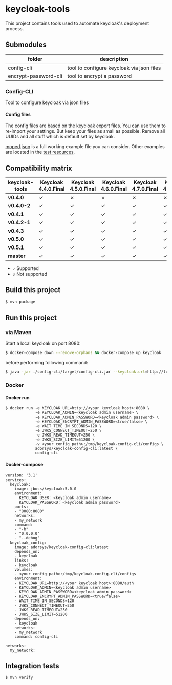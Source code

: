 # keycloak-tools

This project contains tools used to automate keycloak's deployment process.

## Submodules

| folder | description |
|--------|-------------|
| config-cli | tool to configure keycloak via json files |
| encrypt-password-cli | tool to encrypt a password     |

### Config-CLI

Tool to configure keycloak via json files

#### Config files

The config files are based on the keycloak export files. You can use them to re-import your settings.
But keep your files as small as possible. Remove all UUIDs and all stuff which is default set by keycloak.

[moped.json](./example-config/moped.json) is a full working example file you can consider.
 Other examples are located in the [test resources](./config-cli/src/test/resources/import-files).

## Compatibility matrix

| keycloak-tools     | **Keycloak 4.4.0.Final** | **Keycloak 4.5.0.Final** | **Keycloak 4.6.0.Final** | **Keycloak 4.7.0.Final** | **Keycloak 4.8.3.Final** | **Keycloak 5.0.0** |
|--------------------|--------------------------|--------------------------|--------------------------|--------------------------|--------------------------|--------------------|
| **v0.4.0**         |         ✓                |         ✗                |         ✗                |         ✗                |         ✗                |         ✗          |
| **v0.4.0-2**       |         ✓                |         ✓                |         ✓                |         ✓                |         ✓                |         ✗          |
| **v0.4.1**         |         ✓                |         ✓                |         ✓                |         ✓                |         ✓                |         ✗          |
| **v0.4.2-1**       |         ✓                |         ✓                |         ✓                |         ✓                |         ✓                |         ✗          |
| **v0.4.3**         |         ✓                |         ✓                |         ✓                |         ✓                |         ✓                |         ✗          |
| **v0.5.0**         |         ✓                |         ✓                |         ✓                |         ✓                |         ✓                |         ✓          |
| **v0.5.1**         |         ✓                |         ✓                |         ✓                |         ✓                |         ✓                |         ✓          |
| **master**         |         ✓                |         ✓                |         ✓                |         ✓                |         ✓                |         ✓          |
- `✓` Supported
- `✗` Not supported


## Build this project

```bash
$ mvn package
```

## Run this project

### via Maven

Start a local keycloak on port 8080:

```bash
$ docker-compose down --remove-orphans && docker-compose up keycloak
``` 

before performing following command:

```bash
$ java -jar ./config-cli/target/config-cli.jar --keycloak.url=http://localhost:8080 --keycloak.password=admin123 --import.file=./example-config/moped.json
```

### Docker

#### Docker run

```
$ docker run -e KEYCLOAK_URL=http://<your keycloak host>:8080 \
             -e KEYCLOAK_ADMIN=<keycloak admin username> \
             -e KEYCLOAK_ADMIN_PASSWORD=<keycloak admin password> \
             -e KEYCLOAK_ENCRYPT_ADMIN_PASSWORD=<true/false> \
             -e WAIT_TIME_IN_SECONDS=120 \
             -e JWKS_CONNECT_TIMEOUT=250 \
             -e JWKS_READ_TIMEOUT=250 \
             -e JWKS_SIZE_LIMIT=51200 \
             -v <your config path>:/tmp/keycloak-config-cli/configs \
             adorsys/keycloak-config-cli:latest \
             config-cli
```

#### Docker-compose

```
version: '3.1'
services:
  keycloak:
    image: jboss/keycloak:5.0.0
    environment:
      KEYCLOAK_USER: <keycloak admin username>
      KEYCLOAK_PASSWORD: <keycloak admin password>
    ports:
    - "8080:8080"
    networks:
    - my_network
    command:
    - "-b"
    - "0.0.0.0"
    - "--debug"
  keycloak_config:
    image: adorsys/keycloak-config-cli:latest
    depends_on:
    - keycloak
    links:
    - keycloak
    volumes:
    - <your config path>:/tmp/keycloak-config-cli/configs
    environment:
    - KEYCLOAK_URL=http://<your keycloak host>:8080/auth
    - KEYCLOAK_ADMIN=<keycloak admin username>
    - KEYCLOAK_ADMIN_PASSWORD=<keycloak admin password>
    - KEYCLOAK_ENCRYPT_ADMIN_PASSWORD=<true/false>
    - WAIT_TIME_IN_SECONDS=120
    - JWKS_CONNECT_TIMEOUT=250
    - JWKS_READ_TIMEOUT=250
    - JWKS_SIZE_LIMIT=51200
    depends_on:
    - keycloak
    networks:
    - my_network
    command: config-cli

networks:
  my_network:

```

## Integration tests

```bash
$ mvn verify
```
